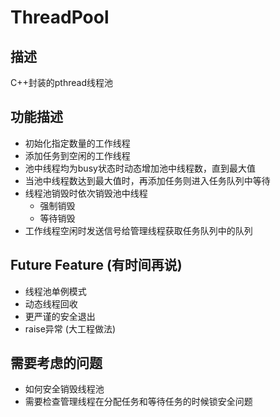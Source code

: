 # ThreadPool

## 描述

C++封装的pthread线程池

## 功能描述

- 初始化指定数量的工作线程
- 添加任务到空闲的工作线程
- 池中线程均为busy状态时动态增加池中线程数，直到最大值
- 当池中线程数达到最大值时，再添加任务则进入任务队列中等待
- 线程池销毁时依次销毁池中线程
    - 强制销毁
    - 等待销毁
- 工作线程空闲时发送信号给管理线程获取任务队列中的队列

## Future Feature (有时间再说)

- 线程池单例模式
- 动态线程回收
- 更严谨的安全退出
- raise异常 (大工程做法)

## 需要考虑的问题

- 如何安全销毁线程池
- 需要检查管理线程在分配任务和等待任务的时候锁安全问题